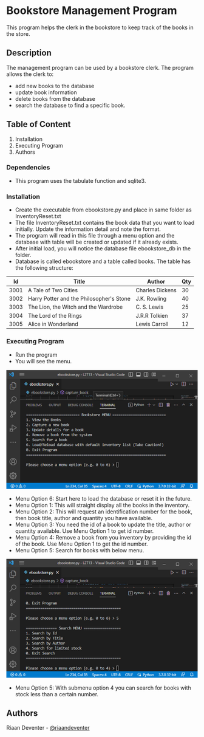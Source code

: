 # Bookstore Management Program

This program helps the clerk in the bookstore to keep track of the books in the store.

## Description

The management program can be used by a bookstore clerk. The program allows the clerk to:
* add new books to the database
* update book information
* delete books from the database
* search the database to find a specific book.

## Table of Content
1. Installation
2. Executing Program
3. Authors

### Dependencies

* This program uses the tabulate function and sqlite3.

### Installation

* Create the executable from ebookstore.py and place in same folder as InventoryReset.txt
* The file InventoryReset.txt contains the book data that you want to load initially. Update the information detail and note the format.
* The program will read in this file through a menu option and the database with table will be created or updated if it already exists.
* After initial load, you will notice the database file ebookstore_db in the folder.
* Database is called ebookstore and a table called books. The table has the following structure:

|Id     | Title                                     | Author             | Qty  |
|-------|-------------------------------------------|--------------------|------|
|3001   | A Tale of Two Cities                      | Charles Dickens    | 30   |
|3002   | Harry Potter and the Philosopher's Stone  | J.K. Rowling       | 40   |
|3003   | The Lion, the Witch and the Wardrobe      | C. S. Lewis        | 25   |
|3004   | The Lord of the Rings                     | J.R.R Tolkien      | 37   |
|3005   | Alice in Wonderland                       | Lewis Carroll      | 12   |

### Executing Program

* Run the program
* You will see the menu.

![Main Menu](/images/1.jpg)

* Menu Option 6: Start here to load the database or reset it in the future.
* Menu Option 1: This will straight display all the books in the inventory.
* Menu Option 2: This will request an identification number for the book, then book title, author and quantity you have available.
* Menu Option 3: You need the id of a book to update the title, author or quantity available. Use Menu Option 1 to get id number.
* Menu Option 4: Remove a book from you inventory by providing the id of the book. Use Menu Option 1 to get the id number.
* Menu Option 5: Search for books with below menu.

![Main Menu](/images/2.jpg)

* Menu Option 5: With submenu option 4 you can search for books with stock less than a certain number.

## Authors

Riaan Deventer  - [@riaandeventer](https://twitter.com/riaandeventer)
